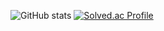 ![GitHub stats](https://github-readme-stats.vercel.app/api?username=enopid&show_icons=true&theme=radical)
[![Solved.ac Profile](http://mazassumnida.wtf/api/v2/generate_badge?boj=enopid)](https://solved.ac/enopid/)

<!--
**enopid/enopid** is a ✨ _special_ ✨ repository because its `README.md` (this file) appears on your GitHub profile.

Here are some ideas to get you started:

- 🔭 I’m currently working on ...
- 🌱 I’m currently learning ...
- 👯 I’m looking to collaborate on ...
- 🤔 I’m looking for help with ...
- 💬 Ask me about ...
- 📫 How to reach me: ...
- 😄 Pronouns: ...
- ⚡ Fun fact: ...
-->

